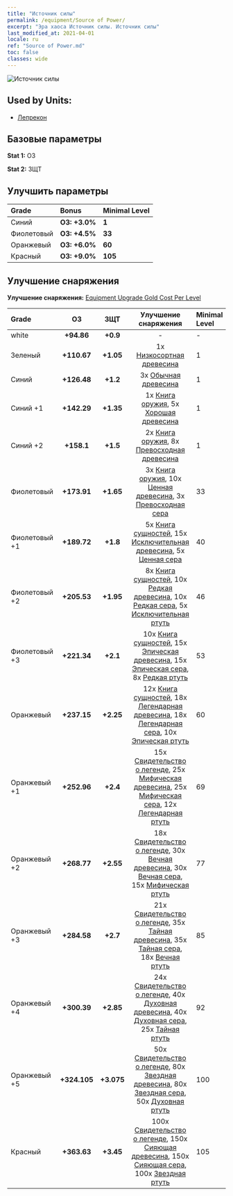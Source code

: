 ```yaml
---
title: "Источник силы"
permalink: /equipment/Source of Power/
excerpt: "Эра хаоса Источник силы. Источник силы"
last_modified_at: 2021-04-01
locale: ru
ref: "Source of Power.md"
toc: false
classes: wide
---
```


  ![Источник силы](/images/e/e_9092.png)

## Used by Units:

* [Лепрекон](/ru/units/Leprechaun/) 


## Базовые параметры
 **Stat 1:** ОЗ

 **Stat 2:** ЗЩТ

## Улучшить параметры

  |     Grade    |   Bonus | Minimal Level | 
  |:-------------|:--------|:--------------| 
  | Синий | **ОЗ: +3.0%** | **1** | 
  | Фиолетовый | **ОЗ: +4.5%** | **33** | 
  | Оранжевый | **ОЗ: +6.0%** | **60** | 
  | Красный | **ОЗ: +9.0%** | **105** | 


## Улучшение снаряжения
 **Улучшение снаряжения:** [Equipment Upgrade Gold Cost Per Level](/equipment/EquipmentUpgradeCostPerLevel/) 

  |          Grade      | ОЗ | ЗЩТ | Улучшение снаряжения | Minimal Level |
  |:--------------------|:---------:|:---------:|:----------------:|:--------------|
  | white | **+94.86** | **+0.9** | - | - |
  | Зеленый | **+110.67** | **+1.05** | 1x [Низкосортная древесина](/ru/Items/mat_1/) | 1 |
  | Синий | **+126.48** | **+1.2** | 3x [Обычная древесина](/ru/Items/mat_7/) | 1 |
  | Синий +1 | **+142.29** | **+1.35** | 1x [Книга оружия](/ru/Items/mat_18/), 5x [Хорошая древесина](/ru/Items/mat_13/) | 1 |
  | Синий +2 | **+158.1** | **+1.5** | 2x [Книга оружия](/ru/Items/mat_25/), 8x [Превосходная древесина](/ru/Items/mat_20/) | 1 |
  | Фиолетовый | **+173.91** | **+1.65** | 3x [Книга оружия](/ru/Items/mat_32/), 10x [Ценная древесина](/ru/Items/mat_27/), 3x [Превосходная сера](/ru/Items/mat_22/) | 33 |
  | Фиолетовый +1 | **+189.72** | **+1.8** | 5x [Книга сущностей](/ru/Items/mat_39/), 15x [Исключительная древесина](/ru/Items/mat_34/), 5x [Ценная сера](/ru/Items/mat_29/) | 40 |
  | Фиолетовый +2 | **+205.53** | **+1.95** | 8x [Книга сущностей](/ru/Items/mat_46/), 10x [Редкая древесина](/ru/Items/mat_41/), 10x [Редкая сера](/ru/Items/mat_43/), 5x [Исключительная ртуть](/ru/Items/mat_35/) | 46 |
  | Фиолетовый +3 | **+221.34** | **+2.1** | 10x [Книга сущностей](/ru/Items/mat_53/), 15x [Эпическая древесина](/ru/Items/mat_48/), 15x [Эпическая сера](/ru/Items/mat_50/), 8x [Редкая ртуть](/ru/Items/mat_42/) | 53 |
  | Оранжевый | **+237.15** | **+2.25** | 12x [Книга сущностей](/ru/Items/mat_60/), 18x [Легендарная древесина](/ru/Items/mat_55/), 18x [Легендарная сера](/ru/Items/mat_57/), 10x [Эпическая ртуть](/ru/Items/mat_49/) | 60 |
  | Оранжевый +1 | **+252.96** | **+2.4** | 15x [Свидетельство о легенде](/ru/Items/mat_67/), 25x [Мифическая древесина](/ru/Items/mat_62/), 25x [Мифическая сера](/ru/Items/mat_64/), 12x [Легендарная ртуть](/ru/Items/mat_56/) | 69 |
  | Оранжевый +2 | **+268.77** | **+2.55** | 18x [Свидетельство о легенде](/ru/Items/mat_74/), 30x [Вечная древесина](/ru/Items/mat_69/), 30x [Вечная сера](/ru/Items/mat_71/), 15x [Мифическая ртуть](/ru/Items/mat_63/) | 77 |
  | Оранжевый +3 | **+284.58** | **+2.7** | 21x [Свидетельство о легенде](/ru/Items/mat_81/), 35x [Тайная древесина](/ru/Items/mat_76/), 35x [Тайная сера](/ru/Items/mat_78/), 18x [Вечная ртуть](/ru/Items/mat_70/) | 85 |
  | Оранжевый +4 | **+300.39** | **+2.85** | 24x [Свидетельство о легенде](/ru/Items/mat_88/), 40x [Духовная древесина](/ru/Items/mat_83/), 40x [Духовная сера](/ru/Items/mat_85/), 25x [Тайная ртуть](/ru/Items/mat_77/) | 92 |
  | Оранжевый +5 | **+324.105** | **+3.075** | 50x [Свидетельство о легенде](/ru/Items/mat_95/), 80x [Звездная древесина](/ru/Items/mat_90/), 80x [Звездная сера](/ru/Items/mat_92/), 50x [Духовная ртуть](/ru/Items/mat_84/) | 100 |
  | Красный | **+363.63** | **+3.45** | 100x [Свидетельство о легенде](/ru/Items/mat_102/), 150x [Сияющая древесина](/ru/Items/mat_97/), 150x [Сияющая сера](/ru/Items/mat_99/), 100x [Звездная ртуть](/ru/Items/mat_91/) | 105 |

